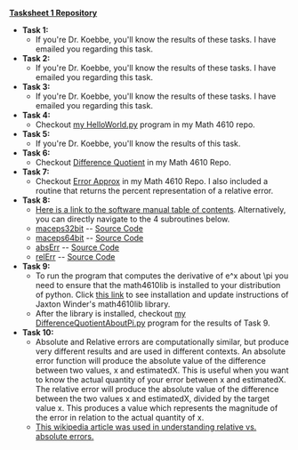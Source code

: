 **[Tasksheet 1 Repository](https://github.com/jaxtonw/math4610/tree/master/Tasksheet1)**

+ **Task 1:**
  - If you're Dr. Koebbe, you'll know the results of these tasks. I have emailed you regarding this task.
+ **Task 2:**
  - If you're Dr. Koebbe, you'll know the results of these tasks. I have emailed you regarding this task.
+ **Task 3:**
  - If you're Dr. Koebbe, you'll know the results of these tasks. I have emailed you regarding this task.
+ **Task 4:**
  - Checkout [my HelloWorld.py](https://github.com/jaxtonw/math4610/tree/master/Tasksheet1/Task4) program in my Math 4610 repo.
+ **Task 5:**
  - If you're Dr. Koebbe, you'll know the results of this task.
+ **Task 6:**
  - Checkout [Difference Quotient](https://github.com/jaxtonw/math4610/tree/master/Tasksheet1/DifferenceQuotient) in my Math 4610 Repo.
+ **Task 7:**
  - Checkout [Error Approx](https://github.com/jaxtonw/math4610/tree/master/Tasksheet1/Errors) in my Math 4610 Repo. I also included a routine that returns the percent representation of a relative error.
+ **Task 8:**
  - [Here is a link to the software manual table of contents](../softwareManual/README.md). Alternatively, you can directly navigate to the 4 subroutines below.
  - [maceps32bit](../softwareManual/maceps32bit.md) -- [Source Code](https://github.com/jaxtonw/math4610/blob/master/math4610lib/math4610lib/tasksheet1/maceps32bit.py)
  - [maceps64bit](../softwareManual/maceps64bit.md) -- [Source Code](https://github.com/jaxtonw/math4610/blob/master/math4610lib/math4610lib/tasksheet1/maceps64bit.py)
  - [absErr](../softwareManual/absErr.md) -- [Source Code](https://github.com/jaxtonw/math4610/blob/master/math4610lib/math4610lib/tasksheet1/absoluteError.py)
  - [relErr](../softwareManual/relErr.md) -- [Source Code](https://github.com/jaxtonw/math4610/blob/master/math4610lib/math4610lib/tasksheet1/relativeError.py)
+ **Task 9:**
  - To run the program that computes the derivative of e^x about \pi you need to ensure that the math4610lib is installed to your distribution of python. Click [this link](../softwareManual/installation.md) to see installation and update instructions of Jaxton Winder's math4610lib library.
  - After the library is installed, checkout [my DifferenceQuotientAboutPi.py](https://github.com/jaxtonw/math4610/blob/master/Tasksheet1/DifferenceQuotient/DifferenceQuotientAboutPi.py) program for the results of Task 9.
+ **Task 10:**
  - Absolute and Relative errors are computationally similar, but produce very different results and are used in different contexts. An absolute error function will produce the absolute value of the difference between two values, x and estimatedX. This is useful when you want to know the actual quantity of your error between x and estimatedX. The relative error will produce the absolute value of the difference between the two values x and estimatedX, divided by the target value x. This produces a value which represents the magnitude of the error in relation to the actual quantity of x.
  - [This wikipedia article was used in understanding relative vs. absolute errors.](https://en.wikipedia.org/wiki/Approximation_error#Formal_Definition)
